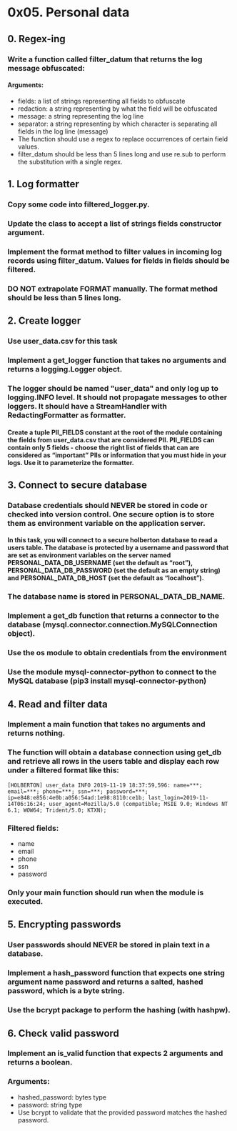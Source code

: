 # 0x05. Personal data
## 0. Regex-ing
### Write a function called filter_datum that returns the log message obfuscated:

#### Arguments:
* fields: a list of strings representing all fields to obfuscate
* redaction: a string representing by what the field will be obfuscated
* message: a string representing the log line
* separator: a string representing by which character is separating all fields in the log line (message)
* The function should use a regex to replace occurrences of certain field values.
* filter_datum should be less than 5 lines long and use re.sub to perform the substitution with a single regex.

## 1. Log formatter
### Copy some code into filtered_logger.py.
### Update the class to accept a list of strings fields constructor argument.
### Implement the format method to filter values in incoming log records using filter_datum. Values for fields in fields should be filtered.
### DO NOT extrapolate FORMAT manually. The format method should be less than 5 lines long.

## 2. Create logger
### Use user_data.csv for this task
### Implement a get_logger function that takes no arguments and returns a logging.Logger object.
### The logger should be named "user_data" and only log up to logging.INFO level. It should not propagate messages to other loggers. It should have a StreamHandler with RedactingFormatter as formatter.
#### Create a tuple PII_FIELDS constant at the root of the module containing the fields from user_data.csv that are considered PII. PII_FIELDS can contain only 5 fields - choose the right list of fields that can are considered as “important” PIIs or information that you must hide in your logs. Use it to parameterize the formatter.

## 3. Connect to secure database
### Database credentials should NEVER be stored in code or checked into version control. One secure option is to store them as environment variable on the application server.
#### In this task, you will connect to a secure holberton database to read a users table. The database is protected by a username and password that are set as environment variables on the server named PERSONAL_DATA_DB_USERNAME (set the default as “root”), PERSONAL_DATA_DB_PASSWORD (set the default as an empty string) and PERSONAL_DATA_DB_HOST (set the default as “localhost”).
### The database name is stored in PERSONAL_DATA_DB_NAME.
### Implement a get_db function that returns a connector to the database (mysql.connector.connection.MySQLConnection object).
### Use the os module to obtain credentials from the environment
### Use the module mysql-connector-python to connect to the MySQL database (pip3 install mysql-connector-python)

## 4. Read and filter data
### Implement a main function that takes no arguments and returns nothing.
### The function will obtain a database connection using get_db and retrieve all rows in the users table and display each row under a filtered format like this:
```
[HOLBERTON] user_data INFO 2019-11-19 18:37:59,596: name=***; email=***; phone=***; ssn=***; password=***; ip=e848:e856:4e0b:a056:54ad:1e98:8110:ce1b; last_login=2019-11-14T06:16:24; user_agent=Mozilla/5.0 (compatible; MSIE 9.0; Windows NT 6.1; WOW64; Trident/5.0; KTXN);
```
### Filtered fields:
* name
* email
* phone
* ssn
* password
### Only your main function should run when the module is executed.

## 5. Encrypting passwords
### User passwords should NEVER be stored in plain text in a database.
### Implement a hash_password function that expects one string argument name password and returns a salted, hashed password, which is a byte string.
### Use the bcrypt package to perform the hashing (with hashpw).

## 6. Check valid password
### Implement an is_valid function that expects 2 arguments and returns a boolean.
### Arguments:
* hashed_password: bytes type
* password: string type
* Use bcrypt to validate that the provided password matches the hashed password.